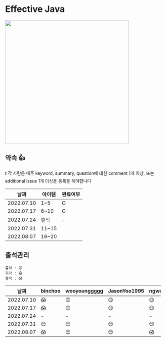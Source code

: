 # Effective Java

<img src="https://user-images.githubusercontent.com/19742896/177043817-4a5b7885-1abb-4115-a81b-b28866e9036c.png" width="400"/>

## 약속 👍
❗ 각 사람은 매주 keyword, summary, question에 대한 comment 1개 이상, 또는 additional issue 1개 이상을 등록을 해야합니다

|날짜|아이템|완료여부|
|------|---|---|
|2022.07.10|1~5|O|
|2022.07.17|6~10|O|
|2022.07.24|휴식|-|
|2022.07.31|11~15||
|2022.08.07|16~20||

## 출석관리

```
출석 : 😊
지각 : 😅
결석 : 😱
```

|날짜|binchoo|wooyounggggg|JasonYoo1995|ngwoon|
|---|---|---|---|---|
|2022.07.10|😱|😊|😊|😊|
|2022.07.17|😱|😊|😊|😊|
|2022.07.24|-|-|-|-|
|2022.07.31|😊|😊|😊|😊|
|2022.08.07|😱|😊|😊|😱|

